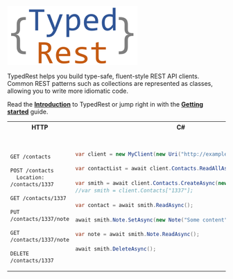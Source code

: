 ![Logo](images/logo.svg)

TypedRest helps you build type-safe, fluent-style REST API clients. Common REST patterns such as collections are represented as classes, allowing you to write more idiomatic code.

Read the **[Introduction](introduction.md)** to TypedRest or jump right in with the **[Getting started](getting-started/index.md)** guide.

<table>
<tr>
<th>HTTP</th>
<th>C#</th>
<th>Java</th>
</tr>
<tr>

<td>

```plain


GET /contacts

POST /contacts
  Location: /contacts/1337

GET /contacts/1337

PUT /contacts/1337/note

GET /contacts/1337/note

DELETE /contacts/1337
```

</td>

<td>

```csharp
var client = new MyClient(new Uri("http://example.com/"));

var contactList = await client.Contacts.ReadAllAsync();

var smith = await client.Contacts.CreateAsync(new Contact("Smith"));
//var smith = client.Contacts["1337"];

var contact = await smith.ReadAsync();

await smith.Note.SetAsync(new Note("Some content"));

var note = await smith.Note.ReadAsync();

await smith.DeleteAsync();
```

</td>
<td>

```java
MyClient client = new MyClient(URI.create("http://example.com/"));

List<Contact> contactList = client.getContacts().readAll();

ContactEndpoint smith = client.getContacts().create(new Contact("Smith"));
//ContactEndpoint smith = client.getContacts().get("1337");

Contact contact = smith.read();

smith.getNote().set(new Note("some content"));

Note note = smith.getNote().read();

smith.delete();
```

</td>
</tr>
</table>
